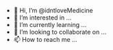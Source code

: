 - 👋 Hi, I’m @idntloveMedicine
- 👀 I’m interested in ...
- 🌱 I’m currently learning ...
- 💞️ I’m looking to collaborate on ...
- 📫 How to reach me ...

<!---
idntloveMedicine/idntloveMedicine is a ✨ special ✨ repository because its `README.md` (this file) appears on your GitHub profile.
You can click the Preview link to take a look at your changes.
--->
